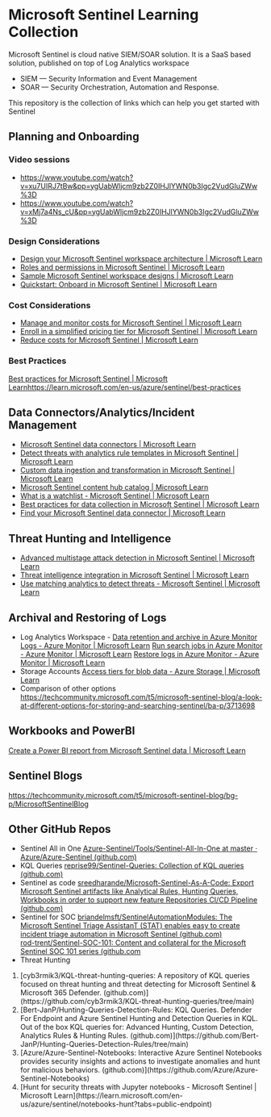 # Microsoft Sentinel Learning Collection

Microsoft Sentinel is cloud native SIEM/SOAR solution. It is a SaaS based solution, published on top of Log Analytics workspace
- SIEM — Security Information and Event Management
- SOAR — Security Orchestration, Automation and Response.

This repository is the collection of links which can help you get started with Sentinel

## Planning and Onboarding
### Video sessions 
- https://www.youtube.com/watch?v=xu7UIRJ7tBw&pp=ygUabWljcm9zb2Z0IHJlYWN0b3Igc2VudGluZWw%3D
- https://www.youtube.com/watch?v=xMj7a4Ns_cU&pp=ygUabWljcm9zb2Z0IHJlYWN0b3Igc2VudGluZWw%3D

### Design Considerations
- [Design your Microsoft Sentinel workspace architecture | Microsoft Learn](https://learn.microsoft.com/en-us/azure/sentinel/design-your-workspace-architecture)
- [Roles and permissions in Microsoft Sentinel | Microsoft Learn](https://learn.microsoft.com/en-us/azure/sentinel/roles)
- [Sample Microsoft Sentinel workspace designs | Microsoft Learn](https://learn.microsoft.com/en-us/azure/sentinel/sample-workspace-designs)
- [Quickstart: Onboard in Microsoft Sentinel | Microsoft Learn](https://learn.microsoft.com/en-us/azure/sentinel/quickstart-onboard)

### Cost Considerations
- [Manage and monitor costs for Microsoft Sentinel | Microsoft Learn](https://learn.microsoft.com/en-us/azure/sentinel/billing-monitor-costs)
- [Enroll in a simplified pricing tier for Microsoft Sentinel | Microsoft Learn](https://learn.microsoft.com/en-us/azure/sentinel/enroll-simplified-pricing-tier?tabs=microsoft-sentinel)
- [Reduce costs for Microsoft Sentinel | Microsoft Learn](https://learn.microsoft.com/en-us/azure/sentinel/billing-reduce-costs)

### Best Practices
[Best practices for Microsoft Sentinel | Microsoft Learn](https://learn.microsoft.com/en-us/azure/sentinel/best-practices)https://learn.microsoft.com/en-us/azure/sentinel/best-practices

## Data Connectors/Analytics/Incident Management
- [Microsoft Sentinel data connectors | Microsoft Learn](https://learn.microsoft.com/en-us/azure/sentinel/connect-data-sources)
- [Detect threats with analytics rule templates in Microsoft Sentinel | Microsoft Learn](https://learn.microsoft.com/en-us/azure/sentinel/detect-threats-built-in)
- [Custom data ingestion and transformation in Microsoft Sentinel | Microsoft Learn](https://learn.microsoft.com/en-us/azure/sentinel/data-transformation)
- [Microsoft Sentinel content hub catalog | Microsoft Learn](https://learn.microsoft.com/EN-US/azure/sentinel/sentinel-solutions-catalog)
- [What is a watchlist - Microsoft Sentinel | Microsoft Learn](https://learn.microsoft.com/en-us/azure/sentinel/watchlists)
- [Best practices for data collection in Microsoft Sentinel | Microsoft Learn](https://learn.microsoft.com/en-us/azure/sentinel/best-practices-data)
- [Find your Microsoft Sentinel data connector | Microsoft Learn](https://learn.microsoft.com/en-us/azure/sentinel/data-connectors-reference)

## Threat Hunting and Intelligence
- [Advanced multistage attack detection in Microsoft Sentinel | Microsoft Learn](https://learn.microsoft.com/en-us/azure/sentinel/fusion)
- [Threat intelligence integration in Microsoft Sentinel | Microsoft Learn](https://learn.microsoft.com/en-us/azure/sentinel/threat-intelligence-integration)
- [Use matching analytics to detect threats - Microsoft Sentinel | Microsoft Learn](https://learn.microsoft.com/en-us/azure/sentinel/use-matching-analytics-to-detect-threats)

## Archival and Restoring of Logs
- Log Analytics Workspace - 
[Data retention and archive in Azure Monitor Logs - Azure Monitor | Microsoft Learn](https://learn.microsoft.com/en-us/azure/azure-monitor/logs/data-retention-archive?tabs=portal-1%2Cportal-2)
[Run search jobs in Azure Monitor - Azure Monitor | Microsoft Learn](https://learn.microsoft.com/en-us/azure/azure-monitor/logs/search-jobs?tabs=portal-1%2Cportal-2)
[Restore logs in Azure Monitor - Azure Monitor | Microsoft Learn](https://learn.microsoft.com/en-us/azure/azure-monitor/logs/restore?tabs=api-1)
- Storage Accounts 
[Access tiers for blob data - Azure Storage | Microsoft Learn](https://learn.microsoft.com/en-us/azure/storage/blobs/access-tiers-overview)
- Comparison of other options
https://techcommunity.microsoft.com/t5/microsoft-sentinel-blog/a-look-at-different-options-for-storing-and-searching-sentinel/ba-p/3713698


## Workbooks and PowerBI
 [Create a Power BI report from Microsoft Sentinel data | Microsoft Learn](https://learn.microsoft.com/en-us/azure/sentinel/powerbi)

## Sentinel Blogs
https://techcommunity.microsoft.com/t5/microsoft-sentinel-blog/bg-p/MicrosoftSentinelBlog

## Other GitHub Repos
- Sentinel All in One
[Azure-Sentinel/Tools/Sentinel-All-In-One at master · Azure/Azure-Sentinel (github.com)](https://github.com/Azure/Azure-Sentinel/tree/master/Tools/Sentinel-All-In-One)
- KQL Queries
[reprise99/Sentinel-Queries: Collection of KQL queries (github.com)](https://github.com/reprise99/Sentinel-Queries)
- Sentinel as code
[sreedharande/Microsoft-Sentinel-As-A-Code: Export Microsoft Sentinel artifacts like Analytical Rules, Hunting Queries, Workbooks in order to support new feature Repositories CI/CD Pipeline (github.com)](https://github.com/sreedharande/Microsoft-Sentinel-As-A-Code/tree/main)
- Sentinel for SOC
[briandelmsft/SentinelAutomationModules: The Microsoft Sentinel Triage AssistanT (STAT) enables easy to create incident triage automation in Microsoft Sentinel (github.com)](https://github.com/briandelmsft/SentinelAutomationModules) <br>
[rod-trent/Sentinel-SOC-101: Content and collateral for the Microsoft Sentinel SOC 101 series (github.com](https://github.com/rod-trent/Sentinel-SOC-101)
- Threat Hunting
<ol>
<li>[cyb3rmik3/KQL-threat-hunting-queries: A repository of KQL queries focused on threat hunting and threat detecting for Microsoft Sentinel & Microsoft 365 Defender. (github.com)](https://github.com/cyb3rmik3/KQL-threat-hunting-queries/tree/main) </li>
<li>[Bert-JanP/Hunting-Queries-Detection-Rules: KQL Queries. Defender For Endpoint and Azure Sentinel Hunting and Detection Queries in KQL. Out of the box KQL queries for: Advanced Hunting, Custom Detection, Analytics Rules & Hunting Rules. (github.com)](https://github.com/Bert-JanP/Hunting-Queries-Detection-Rules/tree/main) </li>
<li>[Azure/Azure-Sentinel-Notebooks: Interactive Azure Sentinel Notebooks provides security insights and actions to investigate anomalies and hunt for malicious behaviors. (github.com)](https://github.com/Azure/Azure-Sentinel-Notebooks) </li>
<li>[Hunt for security threats with Jupyter notebooks - Microsoft Sentinel | Microsoft Learn](https://learn.microsoft.com/en-us/azure/sentinel/notebooks-hunt?tabs=public-endpoint)</li> </ol>


